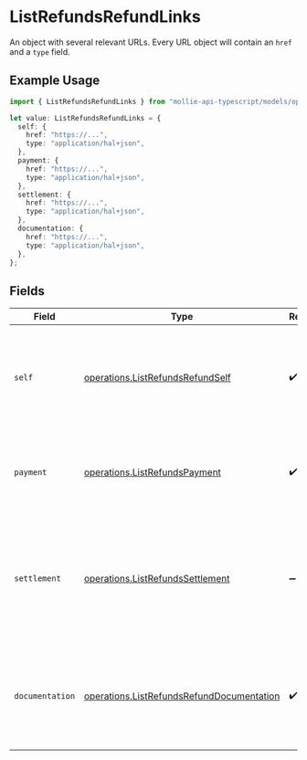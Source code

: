 # ListRefundsRefundLinks

An object with several relevant URLs. Every URL object will contain an `href` and a `type` field.

## Example Usage

```typescript
import { ListRefundsRefundLinks } from "mollie-api-typescript/models/operations";

let value: ListRefundsRefundLinks = {
  self: {
    href: "https://...",
    type: "application/hal+json",
  },
  payment: {
    href: "https://...",
    type: "application/hal+json",
  },
  settlement: {
    href: "https://...",
    type: "application/hal+json",
  },
  documentation: {
    href: "https://...",
    type: "application/hal+json",
  },
};
```

## Fields

| Field                                                                                                                       | Type                                                                                                                        | Required                                                                                                                    | Description                                                                                                                 |
| --------------------------------------------------------------------------------------------------------------------------- | --------------------------------------------------------------------------------------------------------------------------- | --------------------------------------------------------------------------------------------------------------------------- | --------------------------------------------------------------------------------------------------------------------------- |
| `self`                                                                                                                      | [operations.ListRefundsRefundSelf](../../models/operations/listrefundsrefundself.md)                                        | :heavy_check_mark:                                                                                                          | In v2 endpoints, URLs are commonly represented as objects with an `href` and `type` field.                                  |
| `payment`                                                                                                                   | [operations.ListRefundsPayment](../../models/operations/listrefundspayment.md)                                              | :heavy_check_mark:                                                                                                          | The API resource URL of the [payment](get-payment) that this refund belongs to.                                             |
| `settlement`                                                                                                                | [operations.ListRefundsSettlement](../../models/operations/listrefundssettlement.md)                                        | :heavy_minus_sign:                                                                                                          | The API resource URL of the [settlement](get-settlement) this refund has been settled with. Not present if not<br/>yet settled. |
| `documentation`                                                                                                             | [operations.ListRefundsRefundDocumentation](../../models/operations/listrefundsrefunddocumentation.md)                      | :heavy_check_mark:                                                                                                          | In v2 endpoints, URLs are commonly represented as objects with an `href` and `type` field.                                  |
